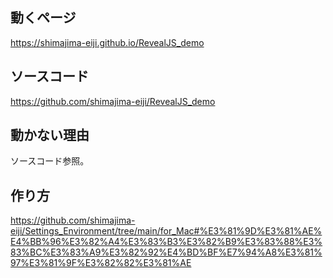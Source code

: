 ## 動くページ
https://shimajima-eiji.github.io/RevealJS_demo

## ソースコード
https://github.com/shimajima-eiji/RevealJS_demo

## 動かない理由
ソースコード参照。

## 作り方
https://github.com/shimajima-eiji/Settings_Environment/tree/main/for_Mac#%E3%81%9D%E3%81%AE%E4%BB%96%E3%82%A4%E3%83%B3%E3%82%B9%E3%83%88%E3%83%BC%E3%83%A9%E3%82%92%E4%BD%BF%E7%94%A8%E3%81%97%E3%81%9F%E3%82%82%E3%81%AE
